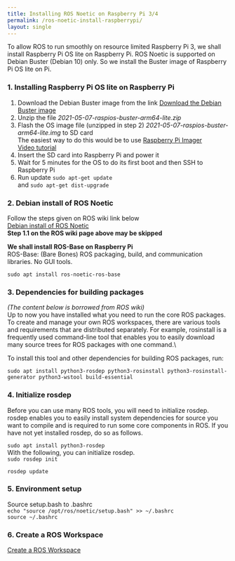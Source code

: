 ```yaml
---
title: Installing ROS Noetic on Raspberry Pi 3/4
permalink: /ros-noetic-install-raspberrypi/
layout: single
---
```

To allow ROS to run smoothly on resource limited Raspberry Pi 3, we shall install Raspberry Pi OS lite on Raspberry Pi. ROS Noetic is supported on Debian Buster (Debian 10) only. So we install the Buster image of Raspberry Pi OS lite on Pi.

### 1. Installing Raspberry Pi OS lite on Raspberry Pi 
1. Download the Debian Buster image from the link 
[Download the Debian Buster image](https://downloads.raspberrypi.org/raspios_lite_arm64/images/raspios_lite_arm64-2021-05-28/) 
2. Unzip the file _2021-05-07-raspios-buster-arm64-lite.zip_ 
3. Flash the OS image file (unzipped in step 2) _2021-05-07-raspios-buster-arm64-lite.img_ to SD card \
The easiest way to do this would be to use [Raspberry Pi Imager](https://www.raspberrypi.com/news/raspberry-pi-imager-imaging-utility/) \
[Video tutorial](https://youtu.be/xSkQJFH4nW0) 
4. Insert the SD card into Raspberry Pi and power it 
5. Wait for 5 minutes for the OS to do its first boot and then SSH to Raspberry Pi 
6. Run update ```sudo apt-get update``` \
and ```sudo apt-get dist-upgrade``` 

### 2. Debian install of ROS Noetic 
Follow the steps given on ROS wiki link below \
[Debian install of ROS Noetic](https://wiki.ros.org/noetic/Installation/Debian) \
**Step 1.1 on the ROS wiki page above may be skipped** 

**We shall install ROS-Base on Raspberry Pi** \
ROS-Base: (Bare Bones) ROS packaging, build, and communication libraries. No GUI tools. 

```sudo apt install ros-noetic-ros-base```

### 3. Dependencies for building packages
 _(The content below is borrowed from ROS wiki)_ \
Up to now you have installed what you need to run the core ROS packages. To create and manage your own ROS workspaces, there are various tools and requirements that are distributed separately. For example, rosinstall is a frequently used command-line tool that enables you to easily download many source trees for ROS packages with one command.\

To install this tool and other dependencies for building ROS packages, run:

```sudo apt install python3-rosdep python3-rosinstall python3-rosinstall-generator python3-wstool build-essential```

### 4. Initialize rosdep
Before you can use many ROS tools, you will need to initialize rosdep. rosdep enables you to easily install system dependencies for source you want to compile and is required to run some core components in ROS. If you have not yet installed rosdep, do so as follows.

```sudo apt install python3-rosdep``` \
With the following, you can initialize rosdep. \
```sudo rosdep init```

```rosdep update```

### 5. Environment setup
Source setup.bash to .bashrc \
```echo "source /opt/ros/noetic/setup.bash" >> ~/.bashrc``` \
```source ~/.bashrc```

### 6. Create a ROS Workspace 
[Create a ROS Workspace](https://wiki.ros.org/ROS/Tutorials/InstallingandConfiguringROSEnvironment) 
